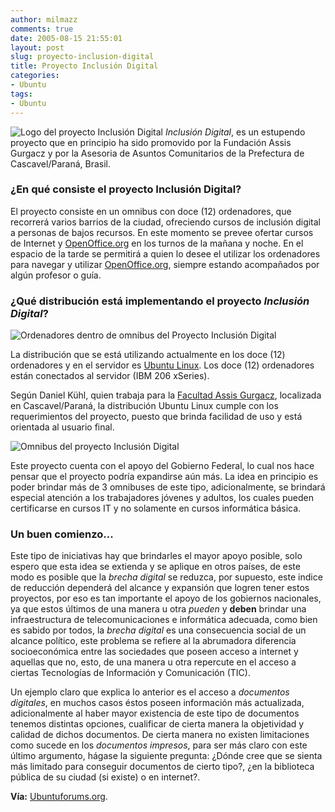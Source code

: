 ```yaml
---
author: milmazz
comments: true
date: 2005-08-15 21:55:01
layout: post
slug: proyecto-inclusion-digital
title: Proyecto Inclusión Digital
categories:
- Ubuntu
tags:
- Ubuntu
---
```


![Logo del proyecto Inclusión
Digital](http://blog.milmazz.com.ve/wp-content/logoinclusao.jpg) _Inclusión
Digital_, es un estupendo proyecto que en principio ha sido promovido por la
Fundación Assis Gurgacz y por la Asesoria de Asuntos Comunitarios de la
Prefectura de Cascavel/Paraná, Brasil.

### ¿En qué consiste el proyecto Inclusión Digital?

El proyecto consiste en un omnibus con doce (12) ordenadores, que recorrerá
varios barrios de la ciudad, ofreciendo cursos de inclusión digital a personas
de bajos recursos. En este momento se prevee ofertar cursos de Internet y
[OpenOffice.org](http://www.openoffice.org) en los turnos de la mañana y noche.
En el espacio de la tarde se permitirá a quien lo desee el utilizar los
ordenadores para navegar y utilizar [OpenOffice.org](http://www.openoffice.org),
siempre estando acompañados por algún profesor o guía.

### ¿Qué distribución está implementando el proyecto _Inclusión Digital_?

![Ordenadores dentro de omnibus del Proyecto Inclusión Digital](http://blog.milmazz.com.ve/wp-content/front.jpg)

La distribución que se está utilizando actualmente en los doce (12) ordenadores
y en el servidor es [Ubuntu Linux](http://www.ubuntulinux.org). Los doce (12)
ordenadores están conectados al servidor (IBM 206 xSeries).

Según Daniel Kühl, quien trabaja para la [Facultad Assis
Gurgacz](http://www.fag.edu.br/), localizada en Cascavel/Paraná, la distribución
Ubuntu Linux cumple con los requerimientos del proyecto, puesto que brinda
facilidad de uso y está orientada al usuario final.

![Omnibus del proyecto Inclusión Digital](http://blog.milmazz.com.ve/wp-content/omnibus.jpg)

Este proyecto cuenta con el apoyo del Gobierno Federal, lo cual nos hace pensar
que el proyecto podría expandirse aún más. La idea en principio es poder brindar
más de 3 omnibuses de este tipo, adicionalmente, se brindará especial atención a
los trabajadores jóvenes y adultos, los cuales pueden certificarse en cursos IT
y no solamente en cursos informática básica.

### Un buen comienzo...

Este tipo de iniciativas hay que brindarles el mayor apoyo posible, solo espero
que esta idea se extienda y se aplique en otros países, de este modo es posible
que la _brecha digital_ se reduzca, por supuesto, este indice de reducción
dependerá del alcance y expansión que logren tener estos proyectos, por eso es
tan importante el apoyo de los gobiernos nacionales, ya que estos últimos de una
manera u otra _pueden_ y **deben** brindar una infraestructura de
telecomunicaciones e informática adecuada, como bien es sabido por todos, la
_brecha digital_ es una consecuencia social de un alcance político, este
problema se refiere al la abrumadora diferencia socioeconómica entre las
sociedades que poseen acceso a internet y aquellas que no, esto, de una manera u
otra repercute en el acceso a ciertas Tecnologías de Información y Comunicación
(TIC).

Un ejemplo claro que explica lo anterior es el acceso a _documentos digitales_,
en muchos casos éstos poseen información más actualizada, adicionalmente al
haber mayor existencia de este tipo de documentos tenemos distintas opciones,
cualificar de cierta manera la objetividad y calidad  de dichos documentos. De
cierta manera no existen limitaciones como sucede en los _documentos impresos_,
para ser más claro con este último argumento, hágase la siguiente pregunta:
¿Dónde cree que se sienta más limitado para conseguir documentos de cierto
tipo?, ¿en la biblioteca pública de su ciudad (si existe) o en internet?.

**Vía:**
[Ubuntuforums.org](http://www.ubuntuforums.org/showthread.php?t=56158&page=1&pp=10).
